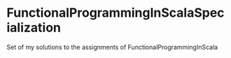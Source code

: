 # FunctionalProgrammingInScalaSpecialization
Set of my solutions to the assignments of FunctionalProgrammingInScala
